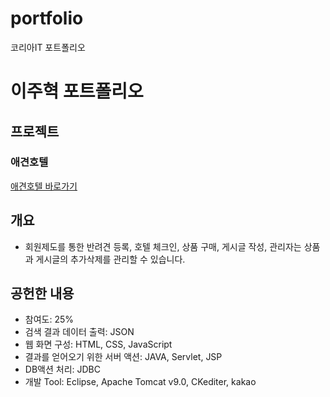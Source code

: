# portfolio
코리아IT 포트폴리오

# 이주혁 포트폴리오

## 프로젝트
### 애견호텔
[애견호텔 바로가기](https://github.com/hoin523/SemiProject.git)
## 개요
* 회원제도를 통한 반려견 등록, 호텔 체크인, 상품 구매, 게시글 작성, 관리자는 상품과 게시글의 추가삭제를 관리할 수 있습니다.
## 공헌한 내용
* 참여도: 25%
* 검색 결과 데이터 출력: JSON
* 웹 화면 구성: HTML, CSS, JavaScript
* 결과를 얻어오기 위한 서버 액션: JAVA, Servlet, JSP
* DB액션 처리: JDBC
* 개발 Tool: Eclipse, Apache Tomcat v9.0, CKediter, kakao
